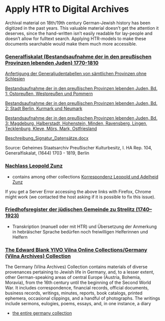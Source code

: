 # Apply HTR to Digital Archives

Archival material on 18th/19th century German-Jewish history has been digitized in the past years. This valuable material doesn’t get the attention it deserves, since the hand-written isn’t easily readable for lay-people and doesn’t allow for fulltext search. Applying HTR-models to make these documents searchable would make them much more accessible.

### [Generalfiskalat (Bestandsaufnahme der in den preußischen Provinzen lebenden Juden) 1770-1810](https://archivdatenbank.gsta.spk-berlin.de/midosasearch-gsta/MidosaSEARCH/i_ha_rep_104/index.htm)
[Anfertigung der Generaljudentabellen von sämtlichen Provinzen ohne Schlesien](https://dfg-viewer.de/show?set[image]=1&set[debug]=0&set[mets]=https%3A%2F%2Farchivdatenbank.gsta.spk-berlin.de%2Fmidosasearch-gsta%2FMidosaSEARCH%2Fi_ha_rep_104%2Fmets%2FI.%2520HA%2520Rep.%2520104%252C%2520IV%2520A%2520Nr.%2520377%2Fxml_with_content.xml%2FGStA_i_ha_rep_104_3_1_2%2FGStA_i_ha_rep_104_I_HA_Rep_104_IV_A_Nr_377%2FI.%2520HA%2520Rep.%2520104%252C%2520IV%2520A%2520Nr.%2520377%250A%2520%2520%2520%2520%2520%2520%2520%2520%2520%2520%2520%2520%2520%2520%2520%2520%2520%2520%2520%2520%2520)

[Bestandsaufnahme der in den preußischen Provinzen lebenden Juden, Bd. 1: Ostpreußen, Westpreußen und Pommern](https://dfg-viewer.de/show?set[image]=1&set[debug]=0&set[mets]=https%3A%2F%2Farchivdatenbank.gsta.spk-berlin.de%2Fmidosasearch-gsta%2FMidosaSEARCH%2Fi_ha_rep_104%2Fmets%2FI.%2520HA%2520Rep.%2520104%252C%2520IV%2520C%2520Nr.%2520236a%2Fxml_with_content.xml%2FGStA_i_ha_rep_104_3_1_2%2FGStA_i_ha_rep_104_I_HA_Rep_104_IV_C_Nr_236a%2FI.%2520HA%2520Rep.%2520104%252C%2520IV%2520C%2520Nr.%2520236a%250A%2520%2520%2520%2520%2520%2520%2520%2520%2520%2520%2520%2520%2520%2520%2520%2520%2520%2520%2520%2520%2520)

[Bestandsaufnahme der in den preußischen Provinzen lebenden Juden, Bd. 2: Stadt Berlin, Kurmark und Neumark](https://dfg-viewer.de/show?set[image]=1&set[debug]=0&set[mets]=https%3A%2F%2Farchivdatenbank.gsta.spk-berlin.de%2Fmidosasearch-gsta%2FMidosaSEARCH%2Fi_ha_rep_104%2Fmets%2FI.%2520HA%2520Rep.%2520104%252C%2520IV%2520C%2520Nr.%2520236b%2Fxml_with_content.xml%2FGStA_i_ha_rep_104_3_1_2%2FGStA_i_ha_rep_104_I_HA_Rep_104_IV_C_Nr_236b%2FI.%2520HA%2520Rep.%2520104%252C%2520IV%2520C%2520Nr.%2520236b%250A%2520%2520%2520%2520%2520%2520%2520%2520%2520%2520%2520%2520%2520%2520%2520%2520%2520%2520%2520%2520%2520)

[Bestandsaufnahme der in den preußischen Provinzen lebenden Juden, Bd. 3: Magdeburg, Halberstadt, Hohenstein, Minden, Ravensberg, Lingen, Tecklenburg, Kleve, Mörs, Mark, Ostfriesland](https://dfg-viewer.de/show?set[image]=1&set[debug]=0&set[mets]=https%3A%2F%2Farchivdatenbank.gsta.spk-berlin.de%2Fmidosasearch-gsta%2FMidosaSEARCH%2Fi_ha_rep_104%2Fmets%2FI.%2520HA%2520Rep.%2520104%252C%2520IV%2520C%2520Nr.%2520236c%2Fxml_with_content.xml%2FGStA_i_ha_rep_104_3_1_2%2FGStA_i_ha_rep_104_I_HA_Rep_104_IV_C_Nr_236c%2FI.%2520HA%2520Rep.%2520104%252C%2520IV%2520C%2520Nr.%2520236c%250A%2520%2520%2520%2520%2520%2520%2520%2520%2520%2520%2520%2520%2520%2520%2520%2520%2520%2520%2520%2520%2520) 

[Beschreibung_Signatur_Datensätze.docx](https://github.com/mmz-potsdam/HTR-Digital-Archives/files/9547398/Beschreibung_Signatur_Datensatze.docx)

Source: Geheimes Staatsarchiv Preußischer Kulturbesitz, I. HA Rep. 104, Generalfiskalat, (1644) 1703 - 1819, Berlin

### [Nachlass Leopold Zunz](http://www.jewish-archives.org/nav/classification/11171)
* contains among other collections [Korrespondenz Leopold und Adelheid Zunz](http://www.jewish-archives.org/nav/classification/112713)

If you get a Server Error accessing the above links with Firefox, Chrome might work (we contacted the host asking if it is possible to fix this issue).

### [Friedhofsregister der jüdischen Gemeinde zu Strelitz (1740–1923)](https://sprache.hypotheses.org/2281)
* Transkription (manuell oder mit HTR) und Übersetzung der Anmerkung in hebräischer Sprache bedürfen noch freiwilligen Helferinnen und Helfern

### [The Edward Blank YIVO Vilna Online Collections/Germany (Vilna Archives) Collection](https://archives.cjh.org/repositories/7/resources/3613?sa=D&source=editors&ust=1642452199574426&usg=AOvVaw3NParKMj7KzOxlgiJ62Znl)
The Germany (Vilna Archives) Collection contains materials of diverse provenances pertaining to Jewish life in Germany, and, to a lesser extent, other German-speaking areas of central Europe (Austria, Bohemia, Moravia), from the 16th century until the beginning of the Second World War. It includes correspondence, financial records, official documents, business records, writings, minutes, reports, book catalogs, printed ephemera, occasional clippings, and a handful of photographs. The writings include sermons, eulogies, poems, essays, and, in one instance, a diary 
* [the entire germany collection](https://dh-jewish.zulipchat.com/user_uploads/32724/AzcAB1YmJsKK1sg0VAPu8O1x/RG31-Germany.pdf)
